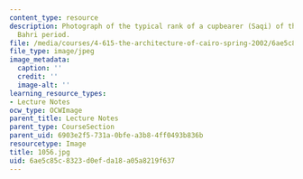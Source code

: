 ```yaml
---
content_type: resource
description: Photograph of the typical rank of a cupbearer (Saqi) of the early Mamluk
  Bahri period.
file: /media/courses/4-615-the-architecture-of-cairo-spring-2002/6ae5c85c8323d0efda18a05a8219f637_1056.jpg
file_type: image/jpeg
image_metadata:
  caption: ''
  credit: ''
  image-alt: ''
learning_resource_types:
- Lecture Notes
ocw_type: OCWImage
parent_title: Lecture Notes
parent_type: CourseSection
parent_uid: 6903e2f5-731a-0bfe-a3b8-4ff0493b836b
resourcetype: Image
title: 1056.jpg
uid: 6ae5c85c-8323-d0ef-da18-a05a8219f637
---
```

